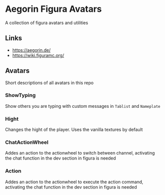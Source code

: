 # Aegorin Figura Avatars
A collection of figura avatars and utilities

## Links
- https://aegorin.de/
- https://wiki.figuramc.org/

## Avatars
Short descriptions of all avatars in this repo

### ShowTyping
Show others you are typing with custom messages in `Tablist` and `Nameplate`

### Hight
Changes the hight of the player. Uses the vanilla textures by default

### ChatActionWheel
Addes an action to the actionwheel to switch between channel, activating the chat function in the dev section in figura is needed

### Action
Addes an action to the actionwheel to execute the action command, activating the chat function in the dev section in figura is needed
